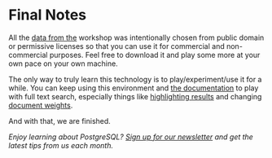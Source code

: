 # Final Notes 

All the 
[data from the](https://github.com/CrunchyData/crunchy-demo-data/releases/tag/v0.4) workshop was intentionally chosen 
from public domain or permissive licenses so that you can use it for commercial and non-commercial purposes. Feel free 
to download it and play some more at your own pace on your own machine.
  
The only way to truly learn this technology is to play/experiment/use it for a while. 
You can keep using this environment and [the documentation](https://www.postgresql.org/docs/11/textsearch.html) to play with 
full text search, especially things like [highlighting results](https://www.postgresql.org/docs/11/textsearch-controls.html#TEXTSEARCH-HEADLINE)
 and changing [document weights](https://www.postgresql.org/docs/11/textsearch-controls.html#TEXTSEARCH-RANKING).  
  
And with that, we are finished.

_Enjoy learning about PostgreSQL? [Sign up for our newsletter](https://www.crunchydata.com/newsletter/) and get the latest tips from us each month._